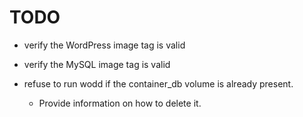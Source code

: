 # TODO

- verify the WordPress image tag is valid
- verify the MySQL image tag is valid

- refuse to run wodd if the container_db volume is already present.
    - Provide information on how to delete it.